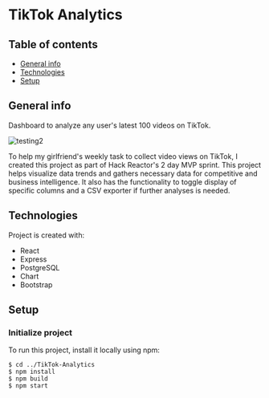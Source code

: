 
# TikTok Analytics

## Table of contents
* [General info](#general-info)
* [Technologies](#technologies)
* [Setup](#setup)

## General info
Dashboard to analyze any user's latest 100 videos on TikTok. 

![testing2](https://user-images.githubusercontent.com/78133003/127193362-56d1ae78-3366-44bd-804c-76d9d206cb91.gif)

To help my girlfriend's weekly task to collect video views on TikTok, I created this project as part of Hack Reactor's 2 day MVP sprint. This project helps visualize data trends and gathers necessary data for competitive and business intelligence. It also has the functionality to toggle display of specific columns and a CSV exporter if further analyses is needed.

## Technologies
Project is created with:
* React
* Express
* PostgreSQL
* Chart
* Bootstrap
	
## Setup
### Initialize project
To run this project, install it locally using npm:

```
$ cd ../TikTok-Analytics
$ npm install
$ npm build
$ npm start
```
